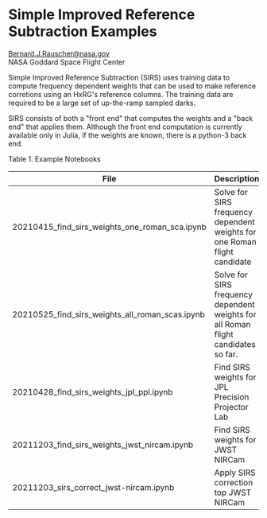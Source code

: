# Simple Improved Reference Subtraction Examples

Bernard.J.Rauscher@nasa.gov<br>
NASA Goddard Space Flight Center

Simple Improved Reference Subtraction (SIRS) uses training data to compute frequency dependent weights that can be used to make reference corretions using an HxRG's reference columns. The training data are required to be a large set of up-the-ramp sampled darks.

SIRS consists of both a "front end" that computes the weights and a "back end" that applies them. Although the front end computation is currently available only in Julia, if the weights are known, there is a python-3 back end.

Table 1. Example Notebooks

| File | Description |
| ------ | ------ |
| 20210415_find_sirs_weights_one_roman_sca.ipynb | Solve for SIRS frequency dependent weights for one Roman flight candidate  |
| 20210525_find_sirs_weights_all_roman_scas.ipynb | Solve for SIRS frequency dependent weights for all Roman flight candidates so far. |
| 20210428_find_sirs_weights_jpl_ppl.ipynb | Find SIRS weights for JPL Precision Projector Lab |
| 20211203_find_sirs_weights_jwst_nircam.ipynb | Find SIRS weights for JWST NIRCam |
| 20211203_sirs_correct_jwst-nircam.ipynb | Apply SIRS correction top JWST NIRCam |

